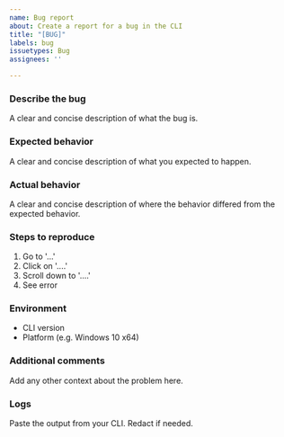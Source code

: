 ```yaml
---
name: Bug report
about: Create a report for a bug in the CLI
title: "[BUG]"
labels: bug
issuetypes: Bug
assignees: ''

---
```


### Describe the bug
  A clear and concise description of what the bug is.
  
  ### Expected behavior
  A clear and concise description of what you expected to happen.
  
  ### Actual behavior
  A clear and concise description of where the behavior differed from the expected behavior.
  
  ### Steps to reproduce
  1. Go to '...'
  2. Click on '....'
  3. Scroll down to '....'
  4. See error

### Environment
- CLI version
- Platform (e.g. Windows 10 x64)

### Additional comments
  Add any other context about the problem here.
  
  ### Logs
  Paste the output from your CLI. Redact if needed.
